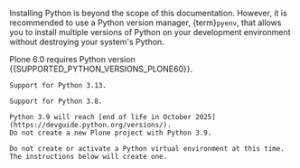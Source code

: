 Installing Python is beyond the scope of this documentation.
However, it is recommended to use a Python version manager, {term}`pyenv`, that allows you to install multiple versions of Python on your development environment without destroying your system's Python.

Plone 6.0 requires Python version {{SUPPORTED_PYTHON_VERSIONS_PLONE60}}.

```{versionadded} Plone 6.0.14 
Support for Python 3.13.
```

```{versionremoved} Plone 6.0.14
Support for Python 3.8.
```

```{warning}
Python 3.9 will reach [end of life in October 2025](https://devguide.python.org/versions/).
Do not create a new Plone project with Python 3.9.
```

```{warning}
Do not create or activate a Python virtual environment at this time.
The instructions below will create one.
```
